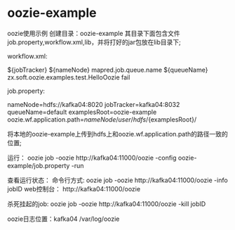 # oozie-example
oozie使用示例
创建目录：oozie-example
其目录下面包含文件job.property,workflow.xml,lib，并将打好的jar包放在lib目录下;

workflow.xml:

<workflow-app xmlns='uri:oozie:workflow:0.1' name='java-wf'>
<start to="java1"/>

<action name="java1">
<java>
<job-tracker>${jobTracker}</job-tracker>
<name-node>${nameNode}</name-node>
<configuration>
<property>
<name>mapred.job.queue.name</name>
<value>${queueName}</value>
</property>
</configuration>
<main-class>zx.soft.oozie.examples.test.HelloOozie</main-class>
</java>

<ok to ="success"/>
<error to="fail"/>
</action>
<kill name="fail">
<message> fail </message>
</kill>
<end name="success"/>
</workflow-app> 

job.property:

nameNode=hdfs://kafka04:8020
jobTracker=kafka04:8032
queueName=default
examplesRoot=oozie-example
oozie.wf.application.path=${nameNode}/user/hdfs/${examplesRoot}/

将本地的oozie-example上传到hdfs上和oozie.wf.application.path的路径一致的位置;

运行：
oozie job -oozie http://kafka04:11000/oozie -config oozie-example/job.property -run 

查看运行状态：
命令行方式: oozie job -oozie http://kafka04:11000/oozie -info jobID
web控制台： http://kafka04:11000/oozie

杀死挂起的job:
oozie job -oozie http://kafka04:11000/oozie -kill jobID

oozie日志位置：kafka04    /var/log/oozie
